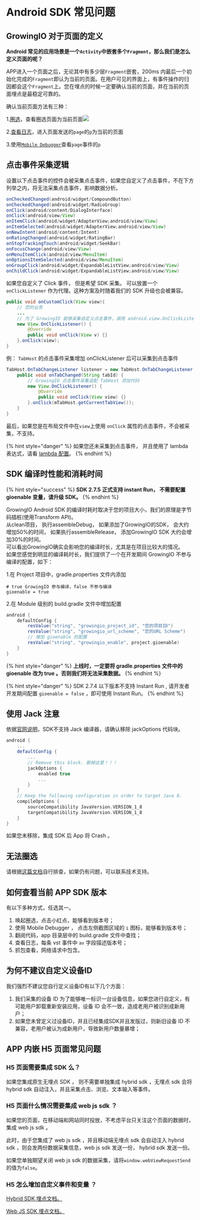 # Android SDK 常见问题

## GrowingIO 对于页面的定义

**Android 常见的应用场景是一个`Activity`中嵌套多个`Fragment`，那么我们是怎么定义页面的呢？**

APP进入一个页面之后，无论其中有多少层`Fragment`嵌套，200ms 内最后一个初始化完成的`Fragment`即认为当前的页面。在用户可见的界面上，有事件操作的归因都会这个`Fragment`上。您在埋点的时候一定要确认当前的页面，并在当前的页面埋点是最稳定可靠的。

确认当前页面方法有三种：

1.[圈选](../../data-definition/circle/app.md)，查看圈选页面为当前页面![](https://docs.growingio.com/.gitbook/assets/-LGNxeGABUADKiTWTaEM-LI58sGTg1USJzrnTVZD-LI5KdIC78J2Y7tfdBp2image.png)

2.[查看日志](android-sdk.md#setdebugmode)，进入页面发送的`page`的`p`为当前的页面

3.使用[`Mobile Debugger`](../growingio-debugger/#growingio-mobile-debugger)查看`page`事件的`p`



## 点击事件采集逻辑

设置以下点击事件的控件会被采集点击事件，如果您自定义了点击事件，不在下方列举之内，将无法采集点击事件，影响数据分析。

```java
onCheckedChanged(android/widget/CompoundButton)
onCheckedChanged(android/widget/RadioGroup)
onClick(android/content/DialogInterface)
onClick(android/view/View)
onItemClick(android/widget/AdapterView;android/view/View)
onItemSelected(android/widget/AdapterView;android/view/View)
onNewIntent(android/content/Intent)
onRatingChanged(android/widget/RatingBar)
onStopTrackingTouch(android/widget/SeekBar)
onFocusChange(android/view/View)
onMenuItemClick(android/view/MenuItem)
onOptionsItemSelected(android/view/MenuItem)
onGroupClick(android/widget/ExpandableListView;android/view/View)
onChildClick(android/widget/ExpandableListView;android/view/View)
```

如果您自定义了 Click 事件， 但是希望 SDK 采集。 可以放置一个 `onClickListener` 作为代理。这种方案及时随着我们的 SDK 升级也会被兼容。

```java
public void onCustomClick(View view){
	// 您的业务
	...	
	// 为了 GrowingIO 能够采集自定义点击事件，调用 android.view.OnClickListener
    new View.OnClickListener() {
        @Override
        public void onClick(View v) {}
    }.onClick(view);
}
```

例： `TabHost` 的点击事件采集增加 onClickListener 后可以采集到点击事件

```java
TabHost.OnTabChangeListener listener = new TabHost.OnTabChangeListener() {
    public void onTabChanged(String tabId) {
        // GrowingIO 点击事件采集适配 TabHost 添加代码
        new View.OnClickListener() {
            @Override
            public void onClick(View view) {}
        }.onClick(mTabHost.getCurrentTabView());
    }
}
```

最后，如果您是在布局文件中在`view`上使用 `onClick` 属性的点击事件，不会被采集，不支持。

{% hint style="danger" %}
如果您还未采集到点击事件， 并且使用了 lambda 表达式，请看 [lambda 配置](android-sdk.md#5-lambda-biao-da-shi-zhi-chi-pei-zhi-xiang)。
{% endhint %}



## SDK 编译时性能和消耗时间

{% hint style="success" %}
**SDK 2.7.5** **正式支持 instant Run， 不需要配置 gioenable 变量，请升级 SDK。**
{% endhint %}

GrowingIO Android SDK 的编译时耗时取决于您的项目大小，我们的原理是字节码插桩\(使用Transform API\)。  
从clean项目， 执行assembleDebug， 如果添加了GrowingIO的SDK， 会大约增加50%的时间， 如果执行assembleRelease， 添加GrowingIO SDK 大约会增加30%的时间。   
可以看出GrowingIO确实会影响您的编译时长，尤其是在项目比较大的情况。  
如果您感觉到明显的编译耗时长，我们提供了一个在开发期间 GrowingIO 不参与编译的配置，如下：

1.在 Project 项目中，gradle.properties 文件内添加

```text
# true GrowingIO 参与编译，false 不参与编译
gioenable = true
```

2.在 Module 级别的 build.gradle 文件中增加配置 

```groovy
android {
    defaultConfig {
        resValue("string", "growingio_project_id", "您的项目ID")
        resValue("string", "growingio_url_scheme", "您的URL Scheme")
        // 增加 gioenable 的配置
        resValue("string", "growingio_enable", project.gioenable)
    }
}
```

{% hint style="danger" %}
**上线时，一定要将 gradle.properties 文件中的 gioenable 改为 true 。否则我们将无法采集数据。**
{% endhint %}

{% hint style="danger" %}
SDK 2.7.4 以下版本不支持 Instant Run , 请开发者开发期间配置 `gioenable = false` ，即可使用 Instant Run。
{% endhint %}



## 使用 Jack 注意

依据[官网说明](https://developer.android.com/studio/write/java8-support#migrate)，SDK不支持 Jack 编译器，请确认移除 jackOptions 代码块。

```groovy
android {
    ...
    defaultConfig {
        ...
        // Remove this block. 删掉这里！！！
        jackOptions {
            enabled true
            ...
        }
    }
    // Keep the following configuration in order to target Java 8.
    compileOptions {
        sourceCompatibility JavaVersion.VERSION_1_8
        targetCompatibility JavaVersion.VERSION_1_8
    }
}
```

如果您未移除，集成 SDK 后 App 将 Crash 。



## 无法圈选

请根据[这篇文档](../../faq/faq-circle.md#3-sao-miao-quan-xuan-er-wei-ma-dan-shi-wu-fa-zheng-chang-quan-xuan)自行排查，如果仍有问题，可以联系技术支持。



## 如何查看当前 APP SDK 版本

有以下多种方式，任选其一。

1. 唤起圈选，点击小红点，能够看到版本号；
2. 使用 Mobile Debugger ， 点击左侧截图区域的 `i` 图标，能够看到版本号；
3. 翻阅代码，app 目录层中的 build.gradle 文件中查找；
4. 查看日志，每条 vst 事件中 `av` 字段描述版本号；
5. 抓包查看，网络请求中包含。



## 为何不建议自定义设备ID

我们强烈不建议您自行定义设备ID有以下几个方面：

1. 我们采集的设备 ID 为了能够唯一标识一台设备信息，如果您进行自定义，有可能用户卸载重新安装应用，设备 ID 会不一致，造成老用户被识别成新用户；
2. 如果您未曾定义过设备ID，并且已经集成SDK并且发版过，则新旧设备 ID 不兼容，老用户被认为成新用户，导致新用户数量暴增；



## APP 内嵌 H5 页面常见问题

### H5 页面需要集成 SDK 么？

如果您集成原生无埋点 SDK ， 则不需要单独集成 hybrid sdk ，无埋点 sdk 会将 hybrid sdk 自动注入，并且采集点击、浏览、文本输入等事件。

### H5 页面什么情况需要集成 web js sdk ？

如果您的页面，在移动端和网站同时投放，不考虑平台只关注这个页面的数据时，集成 web js sdk 。

此时，由于您集成了 web js sdk ，并且移动端无埋点 sdk 会自动注入 hybrid sdk ，则会发两份数据采集信息，web js sdk 发送一份， hybrid sdk  发送一份。 

如果您单独期望关闭 web js sdk 的数据采集，请将`window.webViewRequestSend`的值为`false`。

### H5 怎么增加自定义事件和变量 ？

[Hybrid SDK 埋点文档。](../hybrid-yong-hu-ji-cheng-wen-dang.md#da-dian-shi-jian-yuan-sheng-sdk-22-kai-shi-zhi-chi)

[Web JS SDK 埋点文档。](../web-js-sdk/web-js-sdk-api.md)





